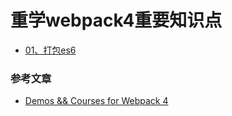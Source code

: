 # 重学webpack4重要知识点

- [01、打包es6](./01、打包es6/01、打包es6.md)


### 参考文章
- [Demos && Courses for Webpack 4](https://github.com/dongyuanxin/webpack-demos)

